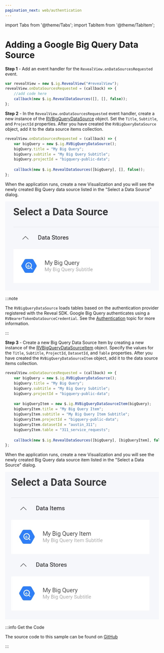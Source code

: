 ```yaml
---
pagination_next: web/authentication
---
```


import Tabs from '@theme/Tabs';
import TabItem from '@theme/TabItem';

# Adding a Google Big Query Data Source

**Step 1** - Add an event handler for the `RevealView.onDataSourcesRequested` event.

```js
var revealView = new $.ig.RevealView("#revealView");
revealView.onDataSourcesRequested = (callback) => {
    //add code here
    callback(new $.ig.RevealDataSources([], [], false));
};
```

**Step 2** - In the `RevealView.onDataSourcesRequested` event handler, create a new instance of the [RVBigQueryDataSource](https://help.revealbi.io/api/javascript/latest/classes/rvbigquerydatasource.html) object. Set the `Title`, `Subtitle`, and `ProjectId` properties. After you have created the `RVBigQueryDataSource` object, add it to the data source items collection.

```js
revealView.onDataSourcesRequested = (callback) => {
    var bigQuery = new $.ig.RVBigQueryDataSource();
    bigQuery.title = "My Big Query";
    bigQuery.subtitle = "My Big Query Subtitle";
    bigQuery.projectId = "bigquery-public-data";

    callback(new $.ig.RevealDataSources([bigQuery], [], false));
};
```
When the application runs, create a new Visualization and you will see the newly created Big Query data source listed in the "Select a Data Source" dialog.

![](images/big-query-data-source.jpg)

:::note

The `RVBigQueryDataSource` loads tables based on the authentication provider registered with the Reveal SDK. Google Big Query authenticates using a `RVBearerTokenDataSourceCredential`. See the [Authentication](../authentication#bearer-token-authentication) topic for more information.

:::

**Step 3** - Create a new Big Query Data Source Item by creating a new instance of the [RVBigQueryDataSourceItem](https://help.revealbi.io/api/javascript/latest/classes/rvbigquerydatasourceitem.html) object. Specify the values for the `Title`, `Subtitle`, `ProjectId`, `DatasetId`, and `Table` properties. After you have created the `RVBigQueryDataSourceItem` object, add it to the data source items collection.

```js
revealView.onDataSourcesRequested = (callback) => {
    var bigQuery = new $.ig.RVBigQueryDataSource();
    bigQuery.title = "My Big Query";
    bigQuery.subtitle = "My Big Query Subtitle";
    bigQuery.projectId = "bigquery-public-data";

    var bigQueryItem = new $.ig.RVBigQueryDataSourceItem(bigQuery);
    bigQueryItem.title = "My Big Query Item";
    bigQueryItem.subtitle = "My Big Query Item Subtitle";         
    bigQueryItem.projectId = "bigquery-public-data";
    bigQueryItem.datasetId = "austin_311";
    bigQueryItem.table = "311_service_requests";

    callback(new $.ig.RevealDataSources([bigQuery], [bigQueryItem], false));
};
```

When the application runs, create a new Visualization and you will see the newly created Big Query data source item listed in the "Select a Data Source" dialog.

![](images/big-query-data-source-item.jpg)


:::info Get the Code

The source code to this sample can be found on [GitHub](https://github.com/RevealBi/sdk-samples-javascript/tree/main/DataSources/BigQuery-ServiceAccount)

:::